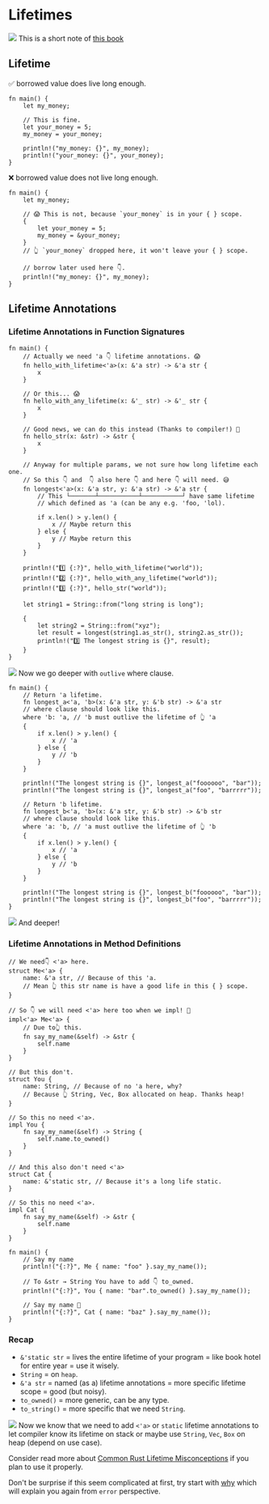 # Lifetimes

![](/assets/kat.png) This is a short note of [this book](https://doc.rust-lang.org/book/ch10-03-lifetime-syntax.html)

## Lifetime

✅ borrowed value does live long enough.

```rust,editable
fn main() {
    let my_money;

    // This is fine.
    let your_money = 5;
    my_money = your_money;

    println!("my_money: {}", my_money);
    println!("your_money: {}", your_money);
}
```

❌ borrowed value does not live long enough.

```rust,editable
fn main() {
    let my_money;

    // 😱 This is not, because `your_money` is in your { } scope.
    {
        let your_money = 5;
        my_money = &your_money;
    }
    // 👆 `your_money` dropped here, it won't leave your { } scope.

    // borrow later used here 👇.
    println!("my_money: {}", my_money);
}
```

## Lifetime Annotations

### Lifetime Annotations in Function Signatures

```rust,no_run
fn main() {
    // Actually we need 'a 👇 lifetime annotations. 😱
    fn hello_with_lifetime<'a>(x: &'a str) -> &'a str {
        x
    }

    // Or this... 😱
    fn hello_with_any_lifetime(x: &'_ str) -> &'_ str {
        x
    }

    // Good news, we can do this instead (Thanks to compiler!) 🙏
    fn hello_str(x: &str) -> &str {
        x
    }

    // Anyway for multiple params, we not sure how long lifetime each one.
    // So this 👇 and  👇 also here 👇 and here 👇 will need. 😅
    fn longest<'a>(x: &'a str, y: &'a str) -> &'a str {
        // This └───────┴───────────┴───────────┘ have same lifetime
        // which defined as 'a (can be any e.g. 'foo, 'lol).

        if x.len() > y.len() {
            x // Maybe return this
        } else {
            y // Maybe return this
        }
    }

    println!("1️⃣ {:?}", hello_with_lifetime("world"));
    println!("2️⃣ {:?}", hello_with_any_lifetime("world"));
    println!("3️⃣ {:?}", hello_str("world"));

    let string1 = String::from("long string is long");

    {
        let string2 = String::from("xyz");
        let result = longest(string1.as_str(), string2.as_str());
        println!("3️⃣ The longest string is {}", result);
    }
}
```

![](/assets/kat.png) Now we go deeper with `outlive` where clause.

```rust,editable
fn main() {
    // Return 'a lifetime.
    fn longest_a<'a, 'b>(x: &'a str, y: &'b str) -> &'a str
    // where clause should look like this.
    where 'b: 'a, // 'b must outlive the lifetime of 👆 'a
    {
        if x.len() > y.len() {
            x // 'a
        } else {
            y // 'b
        }
    }

    println!("The longest string is {}", longest_a("foooooo", "bar"));
    println!("The longest string is {}", longest_a("foo", "barrrrr"));

    // Return 'b lifetime.
    fn longest_b<'a, 'b>(x: &'a str, y: &'b str) -> &'b str
    // where clause should look like this.
    where 'a: 'b, // 'a must outlive the lifetime of 👆 'b
    {
        if x.len() > y.len() {
            x // 'a
        } else {
            y // 'b
        }
    }

    println!("The longest string is {}", longest_b("foooooo", "bar"));
    println!("The longest string is {}", longest_b("foo", "barrrrr"));
}
```

![](/assets/kat.png) And deeper!

### Lifetime Annotations in Method Definitions

```rust,editable
// We need👇 <'a> here.
struct Me<'a> {
    name: &'a str, // Because of this 'a.
    // Mean 👆 this str name is have a good life in this { } scope.
}

// So 👇 we will need <'a> here too when we impl! 🤷
impl<'a> Me<'a> {
    // Due to👆 this.
    fn say_my_name(&self) -> &str {
        self.name
    }
}

// But this don't.
struct You {
    name: String, // Because of no 'a here, why?
    // Because 👆 String, Vec, Box allocated on heap. Thanks heap!
}

// So this no need <'a>.
impl You {
    fn say_my_name(&self) -> String {
        self.name.to_owned()
    }
}

// And this also don't need <'a>
struct Cat {
    name: &'static str, // Because it's a long life static.
}

// So this no need <'a>.
impl Cat {
    fn say_my_name(&self) -> &str {
        self.name
    }
}

fn main() {
    // Say my name
    println!("{:?}", Me { name: "foo" }.say_my_name());

    // To &str → String You have to add 👇 to_owned.
    println!("{:?}", You { name: "bar".to_owned() }.say_my_name());

    // Say my name 🎵
    println!("{:?}", Cat { name: "baz" }.say_my_name());
}
```

### Recap

- `&'static str` = lives the entire lifetime of your program = like book hotel for entire year = use it wisely.
- `String` = on `heap`.
- `&'a str` = named (as a) lifetime annotations = more specific lifetime scope = good (but noisy).
- `to_owned()` = more generic, can be any type.
- `to_string()` = more specific that we need `String`.

![](/assets/kat.png) Now we know that we need to add `<'a>` or `static` lifetime annotations to let compiler know its lifetime on stack or maybe use `String`, `Vec`, `Box` on heap (depend on use case).

Consider read more about [Common Rust Lifetime Misconceptions](https://github.com/pretzelhammer/rust-blog/blob/master/posts/common-rust-lifetime-misconceptions.md) if you plan to use it properly.

Don't be surprise if this seem complicated at first, try start with [why](https://app.rust-for-js.dev/posts/12-lifetimes/) which will explain you again from `error` perspective.
